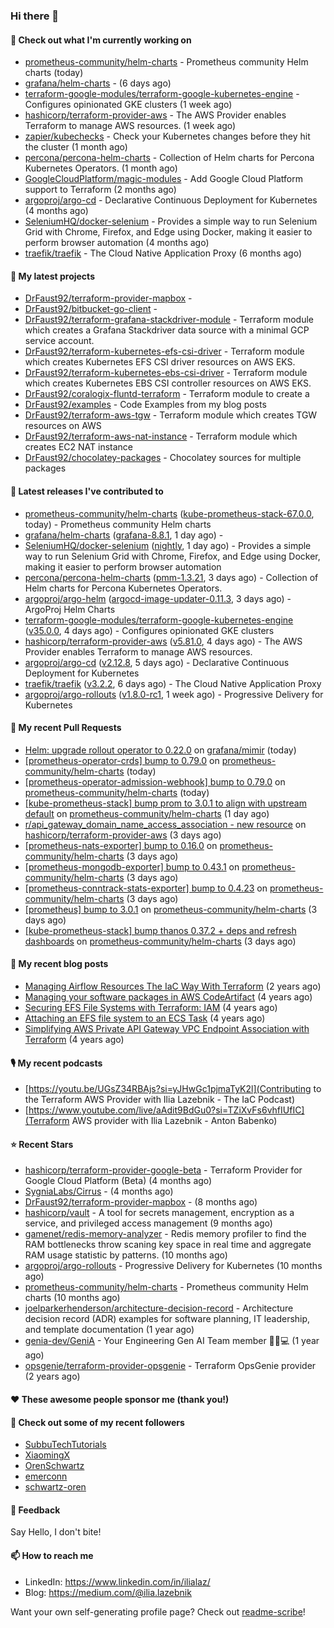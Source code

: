 ### Hi there 👋

#### 👷 Check out what I'm currently working on

- [prometheus-community/helm-charts](https://github.com/prometheus-community/helm-charts) - Prometheus community Helm charts (today)
- [grafana/helm-charts](https://github.com/grafana/helm-charts) -  (6 days ago)
- [terraform-google-modules/terraform-google-kubernetes-engine](https://github.com/terraform-google-modules/terraform-google-kubernetes-engine) - Configures opinionated GKE clusters (1 week ago)
- [hashicorp/terraform-provider-aws](https://github.com/hashicorp/terraform-provider-aws) - The AWS Provider enables Terraform to manage AWS resources. (1 week ago)
- [zapier/kubechecks](https://github.com/zapier/kubechecks) - Check your Kubernetes changes before they hit the cluster (1 month ago)
- [percona/percona-helm-charts](https://github.com/percona/percona-helm-charts) - Collection of Helm charts for Percona Kubernetes Operators. (1 month ago)
- [GoogleCloudPlatform/magic-modules](https://github.com/GoogleCloudPlatform/magic-modules) - Add Google Cloud Platform support to Terraform (2 months ago)
- [argoproj/argo-cd](https://github.com/argoproj/argo-cd) - Declarative Continuous Deployment for Kubernetes (4 months ago)
- [SeleniumHQ/docker-selenium](https://github.com/SeleniumHQ/docker-selenium) - Provides a simple way to run Selenium Grid with Chrome, Firefox, and Edge using Docker, making it easier to perform browser automation (4 months ago)
- [traefik/traefik](https://github.com/traefik/traefik) - The Cloud Native Application Proxy (6 months ago)

#### 🌱 My latest projects

- [DrFaust92/terraform-provider-mapbox](https://github.com/DrFaust92/terraform-provider-mapbox) - 
- [DrFaust92/bitbucket-go-client](https://github.com/DrFaust92/bitbucket-go-client) - 
- [DrFaust92/terraform-grafana-stackdriver-module](https://github.com/DrFaust92/terraform-grafana-stackdriver-module) - Terraform module which creates a Grafana Stackdriver data source with a minimal GCP service account.
- [DrFaust92/terraform-kubernetes-efs-csi-driver](https://github.com/DrFaust92/terraform-kubernetes-efs-csi-driver) - Terraform module which creates Kubernetes EFS CSI driver resources on AWS EKS.
- [DrFaust92/terraform-kubernetes-ebs-csi-driver](https://github.com/DrFaust92/terraform-kubernetes-ebs-csi-driver) - Terraform module which creates Kubernetes EBS CSI controller resources on AWS EKS.
- [DrFaust92/coralogix-fluntd-terraform](https://github.com/DrFaust92/coralogix-fluntd-terraform) - Terraform module to create a 
- [DrFaust92/examples](https://github.com/DrFaust92/examples) - Code Examples from my blog posts
- [DrFaust92/terraform-aws-tgw](https://github.com/DrFaust92/terraform-aws-tgw) - Terraform module which creates TGW resources on AWS
- [DrFaust92/terraform-aws-nat-instance](https://github.com/DrFaust92/terraform-aws-nat-instance) - Terraform module which creates EC2 NAT instance
- [DrFaust92/chocolatey-packages](https://github.com/DrFaust92/chocolatey-packages) - Chocolatey sources for multiple packages

#### 🔭 Latest releases I've contributed to

- [prometheus-community/helm-charts](https://github.com/prometheus-community/helm-charts) ([kube-prometheus-stack-67.0.0](https://github.com/prometheus-community/helm-charts/releases/tag/kube-prometheus-stack-67.0.0), today) - Prometheus community Helm charts
- [grafana/helm-charts](https://github.com/grafana/helm-charts) ([grafana-8.8.1](https://github.com/grafana/helm-charts/releases/tag/grafana-8.8.1), 1 day ago) - 
- [SeleniumHQ/docker-selenium](https://github.com/SeleniumHQ/docker-selenium) ([nightly](https://github.com/SeleniumHQ/docker-selenium/releases/tag/nightly), 1 day ago) - Provides a simple way to run Selenium Grid with Chrome, Firefox, and Edge using Docker, making it easier to perform browser automation
- [percona/percona-helm-charts](https://github.com/percona/percona-helm-charts) ([pmm-1.3.21](https://github.com/percona/percona-helm-charts/releases/tag/pmm-1.3.21), 3 days ago) - Collection of Helm charts for Percona Kubernetes Operators.
- [argoproj/argo-helm](https://github.com/argoproj/argo-helm) ([argocd-image-updater-0.11.3](https://github.com/argoproj/argo-helm/releases/tag/argocd-image-updater-0.11.3), 3 days ago) - ArgoProj Helm Charts
- [terraform-google-modules/terraform-google-kubernetes-engine](https://github.com/terraform-google-modules/terraform-google-kubernetes-engine) ([v35.0.0](https://github.com/terraform-google-modules/terraform-google-kubernetes-engine/releases/tag/v35.0.0), 4 days ago) - Configures opinionated GKE clusters
- [hashicorp/terraform-provider-aws](https://github.com/hashicorp/terraform-provider-aws) ([v5.81.0](https://github.com/hashicorp/terraform-provider-aws/releases/tag/v5.81.0), 4 days ago) - The AWS Provider enables Terraform to manage AWS resources.
- [argoproj/argo-cd](https://github.com/argoproj/argo-cd) ([v2.12.8](https://github.com/argoproj/argo-cd/releases/tag/v2.12.8), 5 days ago) - Declarative Continuous Deployment for Kubernetes
- [traefik/traefik](https://github.com/traefik/traefik) ([v3.2.2](https://github.com/traefik/traefik/releases/tag/v3.2.2), 6 days ago) - The Cloud Native Application Proxy
- [argoproj/argo-rollouts](https://github.com/argoproj/argo-rollouts) ([v1.8.0-rc1](https://github.com/argoproj/argo-rollouts/releases/tag/v1.8.0-rc1), 1 week ago) - Progressive Delivery for Kubernetes

#### 🔨 My recent Pull Requests

- [Helm: upgrade rollout operator to 0.22.0](https://github.com/grafana/mimir/pull/10241) on [grafana/mimir](https://github.com/grafana/mimir) (today)
- [[prometheus-operator-crds] bump to 0.79.0](https://github.com/prometheus-community/helm-charts/pull/5065) on [prometheus-community/helm-charts](https://github.com/prometheus-community/helm-charts) (today)
- [[prometheus-operator-admission-webhook] bump to 0.79.0](https://github.com/prometheus-community/helm-charts/pull/5064) on [prometheus-community/helm-charts](https://github.com/prometheus-community/helm-charts) (today)
- [[kube-prometheus-stack] bump prom to 3.0.1 to align with upstream default](https://github.com/prometheus-community/helm-charts/pull/5062) on [prometheus-community/helm-charts](https://github.com/prometheus-community/helm-charts) (1 day ago)
- [r/api_gateway_domain_name_access_association - new resource](https://github.com/hashicorp/terraform-provider-aws/pull/40566) on [hashicorp/terraform-provider-aws](https://github.com/hashicorp/terraform-provider-aws) (3 days ago)
- [[prometheus-nats-exporter] bump to 0.16.0](https://github.com/prometheus-community/helm-charts/pull/5059) on [prometheus-community/helm-charts](https://github.com/prometheus-community/helm-charts) (3 days ago)
- [[prometheus-mongodb-exporter] bump to 0.43.1](https://github.com/prometheus-community/helm-charts/pull/5058) on [prometheus-community/helm-charts](https://github.com/prometheus-community/helm-charts) (3 days ago)
- [[prometheus-conntrack-stats-exporter] bump to 0.4.23](https://github.com/prometheus-community/helm-charts/pull/5057) on [prometheus-community/helm-charts](https://github.com/prometheus-community/helm-charts) (3 days ago)
- [[prometheus] bump to 3.0.1](https://github.com/prometheus-community/helm-charts/pull/5056) on [prometheus-community/helm-charts](https://github.com/prometheus-community/helm-charts) (3 days ago)
- [[kube-prometheus-stack] bump thanos 0.37.2 &#43; deps and refresh dashboards](https://github.com/prometheus-community/helm-charts/pull/5055) on [prometheus-community/helm-charts](https://github.com/prometheus-community/helm-charts) (3 days ago)

#### 📜 My recent blog posts

- [Managing Airflow Resources The IaC Way With Terraform](https://engineering.placer.ai/managing-airflow-resources-the-iac-way-with-terraform-ea5b8db573ad?source=rss-cac402f06fa8------2) (2 years ago)
- [Managing your software packages in AWS CodeArtifact](https://medium.com/@ilia.lazebnik/managing-your-software-packages-in-aws-codeartifact-12d00053e243?source=rss-cac402f06fa8------2) (4 years ago)
- [Securing EFS File Systems with Terraform: IAM](https://medium.com/@ilia.lazebnik/securing-efs-file-systems-with-terraform-iam-d2a066c198ab?source=rss-cac402f06fa8------2) (4 years ago)
- [Attaching an EFS file system to an ECS Task](https://medium.com/@ilia.lazebnik/attaching-an-efs-file-system-to-an-ecs-task-7bd15b76a6ef?source=rss-cac402f06fa8------2) (4 years ago)
- [Simplifying AWS Private API Gateway VPC Endpoint Association with Terraform](https://medium.com/@ilia.lazebnik/simplifying-aws-private-api-gateway-vpc-endpoint-association-with-terraform-b379a247afbf?source=rss-cac402f06fa8------2) (4 years ago)

#### 🎙️ My recent podcasts
- [https://youtu.be/UGsZ34RBAjs?si=yJHwGc1pjmaTyK2l](Contributing to the Terraform AWS Provider with Ilia Lazebnik - The IaC Podcast)
- [https://www.youtube.com/live/aAdit9BdGu0?si=TZiXvFs6vhfIUfIC](Terraform AWS provider with Ilia Lazebnik - Anton Babenko)

#### ⭐ Recent Stars

- [hashicorp/terraform-provider-google-beta](https://github.com/hashicorp/terraform-provider-google-beta) - Terraform Provider for Google Cloud Platform (Beta) (4 months ago)
- [SygniaLabs/Cirrus](https://github.com/SygniaLabs/Cirrus) -  (4 months ago)
- [DrFaust92/terraform-provider-mapbox](https://github.com/DrFaust92/terraform-provider-mapbox) -  (8 months ago)
- [hashicorp/vault](https://github.com/hashicorp/vault) - A tool for secrets management, encryption as a service, and privileged access management (9 months ago)
- [gamenet/redis-memory-analyzer](https://github.com/gamenet/redis-memory-analyzer) - Redis memory profiler to find the RAM bottlenecks throw scaning key space in real time and aggregate RAM usage statistic by patterns. (10 months ago)
- [argoproj/argo-rollouts](https://github.com/argoproj/argo-rollouts) - Progressive Delivery for Kubernetes (10 months ago)
- [prometheus-community/helm-charts](https://github.com/prometheus-community/helm-charts) - Prometheus community Helm charts (10 months ago)
- [joelparkerhenderson/architecture-decision-record](https://github.com/joelparkerhenderson/architecture-decision-record) - Architecture decision record (ADR) examples for software planning, IT leadership, and template documentation (1 year ago)
- [genia-dev/GeniA](https://github.com/genia-dev/GeniA) - Your Engineering Gen AI Team member 🧬🤖💻 (1 year ago)
- [opsgenie/terraform-provider-opsgenie](https://github.com/opsgenie/terraform-provider-opsgenie) - Terraform OpsGenie provider (2 years ago)

#### ❤️ These awesome people sponsor me (thank you!)


#### 👯 Check out some of my recent followers

- [SubbuTechTutorials](https://github.com/SubbuTechTutorials)
- [XiaomingX](https://github.com/XiaomingX)
- [OrenSchwartz](https://github.com/OrenSchwartz)
- [emerconn](https://github.com/emerconn)
- [schwartz-oren](https://github.com/schwartz-oren)

#### 💬 Feedback

Say Hello, I don't bite!

#### 📫 How to reach me

- LinkedIn: https://www.linkedin.com/in/ilialaz/
- Blog: https://medium.com/@ilia.lazebnik

Want your own self-generating profile page? Check out [readme-scribe](https://github.com/muesli/readme-scribe)!



